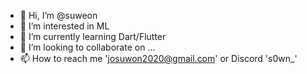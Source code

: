 - 👋 Hi, I’m @suweon
- 👀 I’m interested in ML
- 🌱 I’m currently learning Dart/Flutter
- 💞️ I’m looking to collaborate on ...
- 📫 How to reach me 'josuwon2020@gmail.com' or Discord 's0wn_'

<!---
suweon/suweon is a ✨ special ✨ repository because its `README.md` (this file) appears on your GitHub profile.
You can click the Preview link to take a look at your changes.
--->
